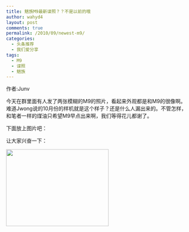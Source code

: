 ```yaml
---
title: 魅族M9最新谍照？？不是以前的哦
author: wahyd4
layout: post
comments: true
permalink: /2010/09/newest-m9/
categories:
  - 头条推荐
  - 我们爱分享
tags:
  - M9
  - 谍照
  - 魅族
---
```

作者:Junv

今天在群里面有人发了两张模糊的M9的照片，看起来外观都是和M9的很像啊。难道Jwong说的10月份的样机就是这个样子？还是什么人漏出来的。不管怎样，和笔者一样的煤油只希望M9早点出来啊，我们等得花儿都谢了。

下面放上图片吧：

让大家兴奋一下：

[<img class="alignnone size-full wp-image-2011" title="ceJnKbnU8GiY" src="http://toozhao.com/wp-content/uploads/2010/11/ceJnKbnU8GiY.jpg" alt="" width="280" height="210" />][1]

 

 

 [1]: http://toozhao.com/wp-content/uploads/2010/11/ceJnKbnU8GiY.jpg
